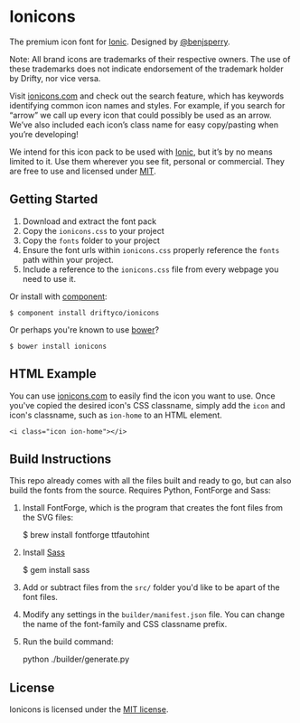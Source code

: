 # Ionicons

The premium icon font for [Ionic](http://ionicframework.com/). Designed by [@benjsperry](https://twitter.com/benjsperry).

Note: All brand icons are trademarks of their respective owners. The use of these trademarks does not indicate endorsement of the trademark holder by Drifty, nor vice versa.

Visit [ionicons.com](http://ionicons.com) and check out the search feature, which has keywords identifying common icon names and styles. For example, if you search for “arrow” we call up every icon that could possibly be used as an arrow. We’ve also included each icon’s class name for easy copy/pasting when you’re developing!

We intend for this icon pack to be used with [Ionic](http://ionicframework.com/), but it’s by no means limited to it. Use them wherever you see fit, personal or commercial. They are free to use and licensed under [MIT](http://opensource.org/licenses/MIT).

## Getting Started

1.  Download and extract the font pack
2.  Copy the `ionicons.css` to your project
3.  Copy the `fonts` folder to your project
4.  Ensure the font urls within `ionicons.css` properly reference the `fonts` path within your project.
5.  Include a reference to the `ionicons.css` file from every webpage you need to use it.

Or install with [component](https://github.com/component/component):

    $ component install driftyco/ionicons

Or perhaps you're known to use [bower](http://bower.io/)?

    $ bower install ionicons

## HTML Example

You can use [ionicons.com](http://ionicons.com) to easily find the icon you want to use. Once you've copied the desired icon's CSS classname, simply add the `icon` and icon's classname, such as `ion-home` to an HTML element.

    <i class="icon ion-home"></i>

## Build Instructions

This repo already comes with all the files built and ready to go, but can also build the fonts from the source. Requires Python, FontForge and Sass:

1. Install FontForge, which is the program that creates the font files from the SVG files:

    $ brew install fontforge ttfautohint

2. Install [Sass](http://sass-lang.com/)

    $ gem install sass

3. Add or subtract files from the `src/` folder you'd like to be apart of the font files.

4. Modify any settings in the `builder/manifest.json` file. You can change the name of the font-family and CSS classname prefix.

5. Run the build command:

    python ./builder/generate.py

## License

Ionicons is licensed under the [MIT license](http://opensource.org/licenses/MIT).

